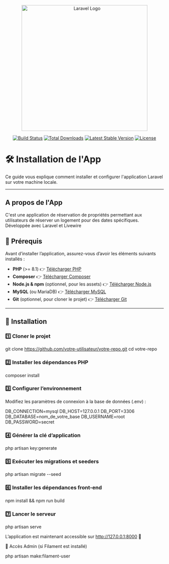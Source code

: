 <p align="center"><a href="https://laravel.com" target="_blank"><img src="https://raw.githubusercontent.com/laravel/art/master/logo-lockup/5%20SVG/2%20CMYK/1%20Full%20Color/laravel-logolockup-cmyk-red.svg" width="400" alt="Laravel Logo"></a></p>

<p align="center">
<a href="https://github.com/laravel/framework/actions"><img src="https://github.com/laravel/framework/workflows/tests/badge.svg" alt="Build Status"></a>
<a href="https://packagist.org/packages/laravel/framework"><img src="https://img.shields.io/packagist/dt/laravel/framework" alt="Total Downloads"></a>
<a href="https://packagist.org/packages/laravel/framework"><img src="https://img.shields.io/packagist/v/laravel/framework" alt="Latest Stable Version"></a>
<a href="https://packagist.org/packages/laravel/framework"><img src="https://img.shields.io/packagist/l/laravel/framework" alt="License"></a>
</p>

# 🛠️ Installation de l'App

Ce guide vous explique comment installer et configurer l'application Laravel sur votre machine locale.

---

## A propos de l'App

C'est une application de réservation de propriétés permettant aux utilisateurs de réserver un logement pour des dates spécifiques. Développée avec Laravel et Livewire


## 📌 Prérequis

Avant d’installer l’application, assurez-vous d’avoir les éléments suivants installés :

- **PHP** (>= 8.1) 👉 [Télécharger PHP](https://www.php.net/downloads)
- **Composer** 👉 [Télécharger Composer](https://getcomposer.org/download/)
- **Node.js & npm** (optionnel, pour les assets) 👉 [Télécharger Node.js](https://nodejs.org/)
- **MySQL** (ou MariaDB) 👉 [Télécharger MySQL](https://dev.mysql.com/downloads/)
- **Git** (optionnel, pour cloner le projet) 👉 [Télécharger Git](https://git-scm.com/)

---

## 🚀 Installation

### 1️⃣ Cloner le projet

git clone https://github.com/votre-utilisateur/votre-repo.git
cd votre-repo

### 2️⃣ Installer les dépendances PHP

composer install

### 3️⃣ Configurer l’environnement

Modifiez les paramètres de connexion à la base de données (.env) :

DB_CONNECTION=mysql
DB_HOST=127.0.0.1
DB_PORT=3306
DB_DATABASE=nom_de_votre_base
DB_USERNAME=root
DB_PASSWORD=secret

### 4️⃣ Générer la clé d’application

php artisan key:generate

### 5️⃣ Exécuter les migrations et seeders

php artisan migrate --seed

### 6️⃣ Installer les dépendances front-end 

npm install && npm run build

### 7️⃣ Lancer le serveur

php artisan serve

L’application est maintenant accessible sur http://127.0.0.1:8000 🎉

🔐 Accès Admin (si Filament est installé)

php artisan make:filament-user

